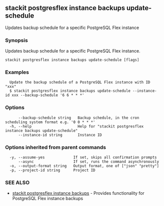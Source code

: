 ## stackit postgresflex instance backups update-schedule

Updates backup schedule for a specific PostgreSQL Flex instance

### Synopsis

Updates backup schedule for a specific PostgreSQL Flex instance.

```
stackit postgresflex instance backups update-schedule [flags]
```

### Examples

```
  Update the backup schedule of a PostgreSQL Flex instance with ID "xxx"
  $ stackit postgresflex instance backups update-schedule --instance-id xxx --backup-schedule '6 6 * * *'
```

### Options

```
      --backup-schedule string   Backup schedule, in the cron scheduling system format e.g. '0 0 * * *'
  -h, --help                     Help for "stackit postgresflex instance backups update-schedule"
      --instance-id string       Instance ID
```

### Options inherited from parent commands

```
  -y, --assume-yes             If set, skips all confirmation prompts
      --async                  If set, runs the command asynchronously
  -o, --output-format string   Output format, one of ["json" "pretty"]
  -p, --project-id string      Project ID
```

### SEE ALSO

* [stackit postgresflex instance backups](./stackit_postgresflex_instance_backups.md)	 - Provides functionality for PostgreSQL Flex instance backups

